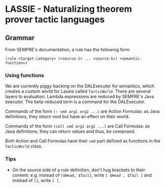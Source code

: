 # LASSIE - Naturalizing theorem prover tactic languages

## Grammar
From SEMPRE's documentation, a rule has the following form

	(rule <target-category> (<source-1> ... <source-k>) <semantic-function>)

### Using functions
We are currently piggy-backing on the DALExecutor for semantics, which creates a custom world for Lassie called `TacticWorld`. There are several layers to evaluation. Lambda expressions are reduced by SEMPRE's Java executor. The beta-reduced term is a command for the DALExecutor.

Commands of the form `(: cmd arg1 arg2 ...)` are Action Formulas: as Java definitions, they return void but have an effect on their world.

Commands of the form `(call cmd arg1 arg2 ...)` are Call Formulas: as Java definitions, they can return values and thus, be composed.

Both Action and Call Formulas have their `cmd` part defined as functions in the `TacticWorld` class.

### Tips
- On the source side of a rule definition, don't hug brackets to their content; e.g. instead of `[$Head, $Tail]`, write `[ $Head , $Tail ]` and instead of `[]`, write `[ ]`.
